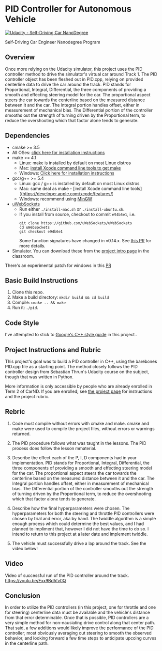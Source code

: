 # PID Controller for Autonomous Vehicle
[![Udacity - Self-Driving Car NanoDegree](https://s3.amazonaws.com/udacity-sdc/github/shield-carnd.svg)](http://www.udacity.com/drive)

Self-Driving Car Engineer Nanodegree Program

Overview
---

Once more relying on the Udacity simulator, this project uses the PID controller method to drive the simulator's virtual car around Track 1.  The PID controller object has been fleshed out in PID.cpp, relying on provided centerline data to drive the car around the track.  PID stands for Proportional, Integral, Differential, the three components of providing a smooth and effecting steering model for the car.  The proportional aspect steers the car towards the centerline based on the measured distance between it and the car.  The Integral portion handles offset, either in measurement of mechanical bias.  The Differential portion of the controller smooths out the strength of turning driven by the Proportional term, to reduce the overshooting which that factor alone tends to generate.  

## Dependencies

* cmake >= 3.5
 * All OSes: [click here for installation instructions](https://cmake.org/install/)
* make >= 4.1
  * Linux: make is installed by default on most Linux distros
  * Mac: [install Xcode command line tools to get make](https://developer.apple.com/xcode/features/)
  * Windows: [Click here for installation instructions](http://gnuwin32.sourceforge.net/packages/make.htm)
* gcc/g++ >= 5.4
  * Linux: gcc / g++ is installed by default on most Linux distros
  * Mac: same deal as make - [install Xcode command line tools]((https://developer.apple.com/xcode/features/)
  * Windows: recommend using [MinGW](http://www.mingw.org/)
* [uWebSockets](https://github.com/uWebSockets/uWebSockets)
  * Run either `./install-mac.sh` or `./install-ubuntu.sh`.
  * If you install from source, checkout to commit `e94b6e1`, i.e.
    ```
    git clone https://github.com/uWebSockets/uWebSockets 
    cd uWebSockets
    git checkout e94b6e1
    ```
    Some function signatures have changed in v0.14.x. See [this PR](https://github.com/udacity/CarND-MPC-Project/pull/3) for more details.
* Simulator. You can download these from the [project intro page](https://github.com/udacity/self-driving-car-sim/releases) in the classroom.

There's an experimental patch for windows in this [PR](https://github.com/udacity/CarND-PID-Control-Project/pull/3)

## Basic Build Instructions

1. Clone this repo.
2. Make a build directory: `mkdir build && cd build`
3. Compile: `cmake .. && make`
4. Run it: `./pid`. 

## Code Style

I've attempted to stick to [Google's C++ style guide](https://google.github.io/styleguide/cppguide.html) in this project..

## Project Instructions and Rubric

This project's goal was to build a PID controller in C++, using the barebones PID.cpp file as a starting point.  The method closely follows the PID controller design from Sebastian Thrun's Udacity course on the subject, though that was written in Python.

More information is only accessible by people who are already enrolled in Term 2
of CarND. If you are enrolled, see [the project page](https://classroom.udacity.com/nanodegrees/nd013/parts/40f38239-66b6-46ec-ae68-03afd8a601c8/modules/f1820894-8322-4bb3-81aa-b26b3c6dcbaf/lessons/e8235395-22dd-4b87-88e0-d108c5e5bbf4/concepts/6a4d8d42-6a04-4aa6-b284-1697c0fd6562)
for instructions and the project rubric.

## Rebric

1. Code must compile without errors with cmake and make.
   cmake and make were used to compile the project files, without errors or warnings returned.

2. The PID procedure follows what was taught in the lessons.
   The PID process does follow the lesson mmaterial.

3. Describe the effect each of the P, I, D components had in your implementation.
   PID stands for Proportional, Integral, Differential, the three components of providing a smooth and effecting steering model for the car.  The proportional aspect steers the car towards the centerline based on the measured distance between it and the car.  The Integral portion handles offset, either in measurement of mechanical bias.  The Differential portion of the controller smooths out the strength of turning driven by the Proportional term, to reduce the overshooting which that factor alone tends to generate.  

4. Describe how the final hyperparameters were chosen.
   The hyperparameters for both the steering and throttle PID controllers were chosen by trial and error, aka by hand.  The twiddle algorithm is a simple enough process which could determine the best values, and I had planned to impliment that, however I did not have the time to do so.  I intend to return to this project at a later date and implement twiddle.

5. The vehicle must successfully drive a lap around the track.
   See the video below!

## Video

Video of successful run of the PID controller around the track.
https://youtu.be/Exx9Bd5fv0Q

## Conclusion

In order to utilize the PID controllers (in this project, one for throttle and one for steering) centerline data must be available and the vehicle's distance from that error determinable.  Once that is possible, PID controllers are a very simple method for non-nausiating drive control along that center path.  That said, a few additions would likely improve the performance of the PID controller; most obviously averaging out steering to smooth the observed behavior, and looking forward a few time steps to anticipate upcoing curves in the centerline path.
